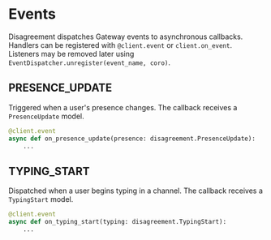 # Events

Disagreement dispatches Gateway events to asynchronous callbacks. Handlers can be registered with `@client.event` or `client.on_event`.
Listeners may be removed later using `EventDispatcher.unregister(event_name, coro)`.


## PRESENCE_UPDATE

Triggered when a user's presence changes. The callback receives a `PresenceUpdate` model.

```python
@client.event
async def on_presence_update(presence: disagreement.PresenceUpdate):
    ...
```

## TYPING_START

Dispatched when a user begins typing in a channel. The callback receives a `TypingStart` model.

```python
@client.event
async def on_typing_start(typing: disagreement.TypingStart):
    ...
```
